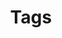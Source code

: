 ---
layout: tags
title: Tags
permalink: /tags/
sidebar: true
order: 6
description: >
  All categories & tags on my blog.
---